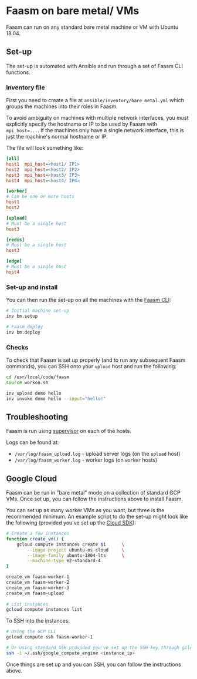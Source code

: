 # Faasm on bare metal/ VMs

Faasm can run on any standard bare metal machine or VM with Ubuntu 18.04. 

## Set-up

The set-up is automated with Ansible and run through a set of Faasm CLI functions. 

### Inventory file

First you need to create a file at `ansible/inventory/bare_metal.yml` which groups the 
machines into their roles in Faasm.

To avoid ambiguity on machines with multiple network interfaces, you must explicitly 
specify the hostname or IP to be used by Faasm with `mpi_host=...`. If the 
machines only have a single network interface, this is just the machine's normal 
hostname or IP.

The file will look something like:

```ini
[all]
host1  mpi_host=<host1/ IP1>
host2  mpi_host=<host2/ IP2>
host3  mpi_host=<host3/ IP3>
host4  mpi_host=<host4/ IP4>

[worker]
# Can be one or more hosts
host1
host2

[upload]
# Must be a single host
host3

[redis]
# Must be a single host
host3

[edge]
# Must be a single host
host4
```

### Set-up and install

You can then run the set-up on all the machines with the [Faasm CLI](setup.md):

```bash
# Initial machine set-up
inv bm.setup

# Faasm deploy
inv bm.deploy
```

### Checks

To check that Faasm is set up properly (and to run any subsequent Faasm commands),
you can SSH onto your `upload` host and run the following:

```bash
cd /usr/local/code/faasm
source workon.sh

inv upload demo hello
inv invoke demo hello --input="hello!"
```

## Troubleshooting

Faasm is run using [supervisor](https://github.com/Supervisor/supervisor) on each 
of the hosts. 

Logs can be found at:

- `/var/log/faasm_upload.log` - upload server logs (on the `upload` host)
- `/var/log/faasm_worker.log` - worker logs (on `worker` hosts)

## Google Cloud 

Faasm can be run in "bare metal" mode on a collection of standard GCP VMs. Once 
set up, you can follow the instructions above to install Faasm.

You can set up as many worker VMs as you want, but three is the recommended minimum.
An example script to do the set-up might look like the following (provided you've set 
up the [Cloud SDK](https://cloud.google.com/sdk)):

```bash
# Create a few instances
function create_vm() {
    gcloud compute instances create $1      \
        --image-project ubuntu-os-cloud     \
        --image-family ubuntu-1804-lts      \
        --machine-type e2-standard-4
}

create_vm faasm-worker-1
create_vm faasm-worker-2
create_vm faasm-worker-3
create_vm faasm-upload
    
# List instances
gcloud compute instances list
```

To SSH into the instances:

```bash
# Using the GCP CLI
gcloud compute ssh faasm-worker-1

# Or using standard SSH provided you've set up the SSH key through gcloud
ssh -i ~/.ssh/google_compute_engine <instance_ip>
```

Once things are set up and you can SSH, you can follow the instructions above.